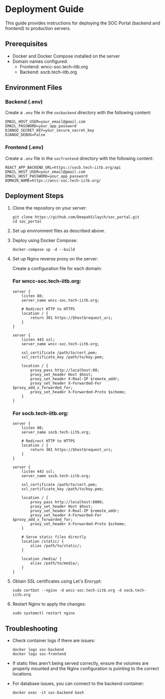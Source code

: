 # Deployment Guide

This guide provides instructions for deploying the SOC Portal (backend and frontend) to production servers.

## Prerequisites

- Docker and Docker Compose installed on the server
- Domain names configured:
  - Frontend: wncc-soc.tech-iitb.org
  - Backend: socb.tech-iitb.org

## Environment Files

### Backend (.env)

Create a `.env` file in the `socbackend` directory with the following content:

```
EMAIL_HOST_USER=your_email@gmail.com
EMAIL_PASSWORD=your_app_password
DJANGO_SECRET_KEY=your_secure_secret_key
DJANGO_DEBUG=False
```

### Frontend (.env)

Create a `.env` file in the `socfrontend` directory with the following content:

```
REACT_APP_BACKEND_URL=https://socb.tech-iitb.org/api
EMAIL_HOST_USER=your_email@gmail.com
EMAIL_HOST_PASSWORD=your_app_password
DOMAIN_NAME=https://wncc-soc.tech-iitb.org/
```

## Deployment Steps

1. Clone the repository on your server:

   ```
   git clone https://github.com/DeepakSilaych/soc_portal.git
   cd soc_portal
   ```

2. Set up environment files as described above.

3. Deploy using Docker Compose:

   ```
   docker-compose up -d --build
   ```

4. Set up Nginx reverse proxy on the server:

   Create a configuration file for each domain:

   ### For wncc-soc.tech-iitb.org:

   ```
   server {
       listen 80;
       server_name wncc-soc.tech-iitb.org;

       # Redirect HTTP to HTTPS
       location / {
           return 301 https://$host$request_uri;
       }
   }

   server {
       listen 443 ssl;
       server_name wncc-soc.tech-iitb.org;

       ssl_certificate /path/to/cert.pem;
       ssl_certificate_key /path/to/key.pem;

       location / {
           proxy_pass http://localhost:80;
           proxy_set_header Host $host;
           proxy_set_header X-Real-IP $remote_addr;
           proxy_set_header X-Forwarded-For $proxy_add_x_forwarded_for;
           proxy_set_header X-Forwarded-Proto $scheme;
       }
   }
   ```

   ### For socb.tech-iitb.org:

   ```
   server {
       listen 80;
       server_name socb.tech-iitb.org;

       # Redirect HTTP to HTTPS
       location / {
           return 301 https://$host$request_uri;
       }
   }

   server {
       listen 443 ssl;
       server_name socb.tech-iitb.org;

       ssl_certificate /path/to/cert.pem;
       ssl_certificate_key /path/to/key.pem;

       location / {
           proxy_pass http://localhost:8000;
           proxy_set_header Host $host;
           proxy_set_header X-Real-IP $remote_addr;
           proxy_set_header X-Forwarded-For $proxy_add_x_forwarded_for;
           proxy_set_header X-Forwarded-Proto $scheme;
       }

       # Serve static files directly
       location /static/ {
           alias /path/to/static/;
       }

       location /media/ {
           alias /path/to/media/;
       }
   }
   ```

5. Obtain SSL certificates using Let's Encrypt:

   ```
   sudo certbot --nginx -d wncc-soc.tech-iitb.org -d socb.tech-iitb.org
   ```

6. Restart Nginx to apply the changes:
   ```
   sudo systemctl restart nginx
   ```

## Troubleshooting

- Check container logs if there are issues:

  ```
  docker logs soc-backend
  docker logs soc-frontend
  ```

- If static files aren't being served correctly, ensure the volumes are properly mounted and the Nginx configuration is pointing to the correct locations.

- For database issues, you can connect to the backend container:
  ```
  docker exec -it soc-backend bash
  ```
